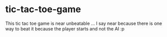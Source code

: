 # tic-tac-toe-game
This tic tac toe game is near unbeatable ... I say near because there is one way to beat it because the player starts and not the AI :p
